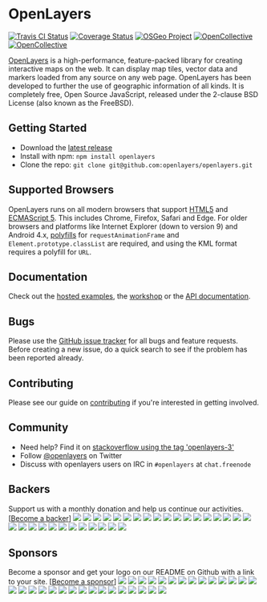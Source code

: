 # OpenLayers

[![Travis CI Status](https://secure.travis-ci.org/openlayers/openlayers.svg)](http://travis-ci.org/#!/openlayers/openlayers)
[![Coverage Status](https://coveralls.io/repos/github/openlayers/openlayers/badge.svg?branch=master)](https://coveralls.io/github/openlayers/openlayers?branch=master)
[![OSGeo Project](https://img.shields.io/badge/OSGeo-Project-brightgreen.svg)](http://osgeo.org/)
[![OpenCollective](https://opencollective.com/openlayers/backers/badge.svg)](#backers) 
[![OpenCollective](https://opencollective.com/openlayers/sponsors/badge.svg)](#sponsors)

[OpenLayers](https://openlayers.org/) is a high-performance, feature-packed library for creating interactive maps on the web. It can display map tiles, vector data and markers loaded from any source on any web page. OpenLayers has been developed to further the use of geographic information of all kinds. It is completely free, Open Source JavaScript, released under the 2-clause BSD License (also known as the FreeBSD).

## Getting Started

- Download the [latest release](https://openlayers.org/download/)
- Install with npm: `npm install openlayers`
- Clone the repo: `git clone git@github.com:openlayers/openlayers.git`

## Supported Browsers

OpenLayers runs on all modern browsers that support [HTML5](https://html.spec.whatwg.org/multipage/) and [ECMAScript 5](http://www.ecma-international.org/ecma-262/5.1/). This includes Chrome, Firefox, Safari and Edge. For older browsers and platforms like Internet Explorer (down to version 9) and Android 4.x, [polyfills](http://polyfill.io) for `requestAnimationFrame` and `Element.prototype.classList` are required, and using the KML format requires a polyfill for `URL`.

## Documentation

Check out the [hosted examples](https://openlayers.org/en/latest/examples/), the [workshop](https://openlayers.org/workshop/) or the [API documentation](https://openlayers.org/en/latest/apidoc/).

## Bugs

Please use the [GitHub issue tracker](https://github.com/openlayers/openlayers/issues) for all bugs and feature requests. Before creating a new issue, do a quick search to see if the problem has been reported already.

## Contributing

Please see our guide on [contributing](CONTRIBUTING.md) if you're interested in getting involved.

## Community

- Need help? Find it on [stackoverflow using the tag 'openlayers-3'](http://stackoverflow.com/questions/tagged/openlayers-3)
- Follow [@openlayers](https://twitter.com/openlayers) on Twitter
- Discuss with openlayers users on IRC in `#openlayers` at `chat.freenode`

## Backers
Support us with a monthly donation and help us continue our activities. [[Become a backer](https://opencollective.com/openlayers#backer)]
<a href="https://opencollective.com/openlayers/backer/0/website" target="_blank"><img src="https://opencollective.com/openlayers/backer/0/avatar.svg"></a>
<a href="https://opencollective.com/openlayers/backer/1/website" target="_blank"><img src="https://opencollective.com/openlayers/backer/1/avatar.svg"></a>
<a href="https://opencollective.com/openlayers/backer/2/website" target="_blank"><img src="https://opencollective.com/openlayers/backer/2/avatar.svg"></a>
<a href="https://opencollective.com/openlayers/backer/3/website" target="_blank"><img src="https://opencollective.com/openlayers/backer/3/avatar.svg"></a>
<a href="https://opencollective.com/openlayers/backer/4/website" target="_blank"><img src="https://opencollective.com/openlayers/backer/4/avatar.svg"></a>
<a href="https://opencollective.com/openlayers/backer/5/website" target="_blank"><img src="https://opencollective.com/openlayers/backer/5/avatar.svg"></a>
<a href="https://opencollective.com/openlayers/backer/6/website" target="_blank"><img src="https://opencollective.com/openlayers/backer/6/avatar.svg"></a>
<a href="https://opencollective.com/openlayers/backer/7/website" target="_blank"><img src="https://opencollective.com/openlayers/backer/7/avatar.svg"></a>
<a href="https://opencollective.com/openlayers/backer/8/website" target="_blank"><img src="https://opencollective.com/openlayers/backer/8/avatar.svg"></a>
<a href="https://opencollective.com/openlayers/backer/9/website" target="_blank"><img src="https://opencollective.com/openlayers/backer/9/avatar.svg"></a>
<a href="https://opencollective.com/openlayers/backer/10/website" target="_blank"><img src="https://opencollective.com/openlayers/backer/10/avatar.svg"></a>
<a href="https://opencollective.com/openlayers/backer/11/website" target="_blank"><img src="https://opencollective.com/openlayers/backer/11/avatar.svg"></a>
<a href="https://opencollective.com/openlayers/backer/12/website" target="_blank"><img src="https://opencollective.com/openlayers/backer/12/avatar.svg"></a>
<a href="https://opencollective.com/openlayers/backer/13/website" target="_blank"><img src="https://opencollective.com/openlayers/backer/13/avatar.svg"></a>
<a href="https://opencollective.com/openlayers/backer/14/website" target="_blank"><img src="https://opencollective.com/openlayers/backer/14/avatar.svg"></a>
<a href="https://opencollective.com/openlayers/backer/15/website" target="_blank"><img src="https://opencollective.com/openlayers/backer/15/avatar.svg"></a>
<a href="https://opencollective.com/openlayers/backer/16/website" target="_blank"><img src="https://opencollective.com/openlayers/backer/16/avatar.svg"></a>
<a href="https://opencollective.com/openlayers/backer/17/website" target="_blank"><img src="https://opencollective.com/openlayers/backer/17/avatar.svg"></a>
<a href="https://opencollective.com/openlayers/backer/18/website" target="_blank"><img src="https://opencollective.com/openlayers/backer/18/avatar.svg"></a>
<a href="https://opencollective.com/openlayers/backer/19/website" target="_blank"><img src="https://opencollective.com/openlayers/backer/19/avatar.svg"></a>
<a href="https://opencollective.com/openlayers/backer/20/website" target="_blank"><img src="https://opencollective.com/openlayers/backer/20/avatar.svg"></a>
<a href="https://opencollective.com/openlayers/backer/21/website" target="_blank"><img src="https://opencollective.com/openlayers/backer/21/avatar.svg"></a>
<a href="https://opencollective.com/openlayers/backer/22/website" target="_blank"><img src="https://opencollective.com/openlayers/backer/22/avatar.svg"></a>
<a href="https://opencollective.com/openlayers/backer/23/website" target="_blank"><img src="https://opencollective.com/openlayers/backer/23/avatar.svg"></a>
<a href="https://opencollective.com/openlayers/backer/24/website" target="_blank"><img src="https://opencollective.com/openlayers/backer/24/avatar.svg"></a>
<a href="https://opencollective.com/openlayers/backer/25/website" target="_blank"><img src="https://opencollective.com/openlayers/backer/25/avatar.svg"></a>
<a href="https://opencollective.com/openlayers/backer/26/website" target="_blank"><img src="https://opencollective.com/openlayers/backer/26/avatar.svg"></a>
<a href="https://opencollective.com/openlayers/backer/27/website" target="_blank"><img src="https://opencollective.com/openlayers/backer/27/avatar.svg"></a>
<a href="https://opencollective.com/openlayers/backer/28/website" target="_blank"><img src="https://opencollective.com/openlayers/backer/28/avatar.svg"></a>
<a href="https://opencollective.com/openlayers/backer/29/website" target="_blank"><img src="https://opencollective.com/openlayers/backer/29/avatar.svg"></a>

## Sponsors
Become a sponsor and get your logo on our README on Github with a link to your site. [[Become a sponsor](https://opencollective.com/openlayers#sponsor)]
<a href="https://opencollective.com/openlayers/sponsor/0/website" target="_blank"><img src="https://opencollective.com/openlayers/sponsor/0/avatar.svg"></a>
<a href="https://opencollective.com/openlayers/sponsor/1/website" target="_blank"><img src="https://opencollective.com/openlayers/sponsor/1/avatar.svg"></a>
<a href="https://opencollective.com/openlayers/sponsor/2/website" target="_blank"><img src="https://opencollective.com/openlayers/sponsor/2/avatar.svg"></a>
<a href="https://opencollective.com/openlayers/sponsor/3/website" target="_blank"><img src="https://opencollective.com/openlayers/sponsor/3/avatar.svg"></a>
<a href="https://opencollective.com/openlayers/sponsor/4/website" target="_blank"><img src="https://opencollective.com/openlayers/sponsor/4/avatar.svg"></a>
<a href="https://opencollective.com/openlayers/sponsor/5/website" target="_blank"><img src="https://opencollective.com/openlayers/sponsor/5/avatar.svg"></a>
<a href="https://opencollective.com/openlayers/sponsor/6/website" target="_blank"><img src="https://opencollective.com/openlayers/sponsor/6/avatar.svg"></a>
<a href="https://opencollective.com/openlayers/sponsor/7/website" target="_blank"><img src="https://opencollective.com/openlayers/sponsor/7/avatar.svg"></a>
<a href="https://opencollective.com/openlayers/sponsor/8/website" target="_blank"><img src="https://opencollective.com/openlayers/sponsor/8/avatar.svg"></a>
<a href="https://opencollective.com/openlayers/sponsor/9/website" target="_blank"><img src="https://opencollective.com/openlayers/sponsor/9/avatar.svg"></a>
<a href="https://opencollective.com/openlayers/sponsor/10/website" target="_blank"><img src="https://opencollective.com/openlayers/sponsor/10/avatar.svg"></a>
<a href="https://opencollective.com/openlayers/sponsor/11/website" target="_blank"><img src="https://opencollective.com/openlayers/sponsor/11/avatar.svg"></a>
<a href="https://opencollective.com/openlayers/sponsor/12/website" target="_blank"><img src="https://opencollective.com/openlayers/sponsor/12/avatar.svg"></a>
<a href="https://opencollective.com/openlayers/sponsor/13/website" target="_blank"><img src="https://opencollective.com/openlayers/sponsor/13/avatar.svg"></a>
<a href="https://opencollective.com/openlayers/sponsor/14/website" target="_blank"><img src="https://opencollective.com/openlayers/sponsor/14/avatar.svg"></a>
<a href="https://opencollective.com/openlayers/sponsor/15/website" target="_blank"><img src="https://opencollective.com/openlayers/sponsor/15/avatar.svg"></a>
<a href="https://opencollective.com/openlayers/sponsor/16/website" target="_blank"><img src="https://opencollective.com/openlayers/sponsor/16/avatar.svg"></a>
<a href="https://opencollective.com/openlayers/sponsor/17/website" target="_blank"><img src="https://opencollective.com/openlayers/sponsor/17/avatar.svg"></a>
<a href="https://opencollective.com/openlayers/sponsor/18/website" target="_blank"><img src="https://opencollective.com/openlayers/sponsor/18/avatar.svg"></a>
<a href="https://opencollective.com/openlayers/sponsor/19/website" target="_blank"><img src="https://opencollective.com/openlayers/sponsor/19/avatar.svg"></a>
<a href="https://opencollective.com/openlayers/sponsor/20/website" target="_blank"><img src="https://opencollective.com/openlayers/sponsor/20/avatar.svg"></a>
<a href="https://opencollective.com/openlayers/sponsor/21/website" target="_blank"><img src="https://opencollective.com/openlayers/sponsor/21/avatar.svg"></a>
<a href="https://opencollective.com/openlayers/sponsor/22/website" target="_blank"><img src="https://opencollective.com/openlayers/sponsor/22/avatar.svg"></a>
<a href="https://opencollective.com/openlayers/sponsor/23/website" target="_blank"><img src="https://opencollective.com/openlayers/sponsor/23/avatar.svg"></a>
<a href="https://opencollective.com/openlayers/sponsor/24/website" target="_blank"><img src="https://opencollective.com/openlayers/sponsor/24/avatar.svg"></a>
<a href="https://opencollective.com/openlayers/sponsor/25/website" target="_blank"><img src="https://opencollective.com/openlayers/sponsor/25/avatar.svg"></a>
<a href="https://opencollective.com/openlayers/sponsor/26/website" target="_blank"><img src="https://opencollective.com/openlayers/sponsor/26/avatar.svg"></a>
<a href="https://opencollective.com/openlayers/sponsor/27/website" target="_blank"><img src="https://opencollective.com/openlayers/sponsor/27/avatar.svg"></a>
<a href="https://opencollective.com/openlayers/sponsor/28/website" target="_blank"><img src="https://opencollective.com/openlayers/sponsor/28/avatar.svg"></a>
<a href="https://opencollective.com/openlayers/sponsor/29/website" target="_blank"><img src="https://opencollective.com/openlayers/sponsor/29/avatar.svg"></a>
